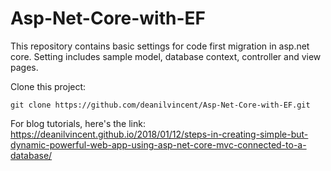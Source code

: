 # Asp-Net-Core-with-EF

This repository contains basic settings for code first migration in asp.net core. Setting includes sample model, database context, controller and view pages.

Clone this project:

`
git clone https://github.com/deanilvincent/Asp-Net-Core-with-EF.git
`

For blog tutorials, here's the link: https://deanilvincent.github.io/2018/01/12/steps-in-creating-simple-but-dynamic-powerful-web-app-using-asp-net-core-mvc-connected-to-a-database/

